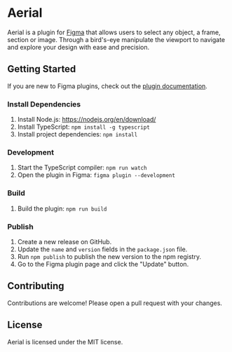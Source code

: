 # Aerial

Aerial is a plugin for [Figma](https://www.figma.com) that allows users to select any object, a frame, section or image. Through a bird's-eye manipulate the viewport to navigate and explore your design with ease and precision.

## Getting Started

If you are new to Figma plugins, check out the [plugin documentation](https://www.figma.com/plugin-docs/).

### Install Dependencies

1. Install Node.js: https://nodejs.org/en/download/
2. Install TypeScript: `npm install -g typescript`
3. Install project dependencies: `npm install`

### Development

1. Start the TypeScript compiler: `npm run watch`
2. Open the plugin in Figma: `figma plugin --development`

### Build

1. Build the plugin: `npm run build`

### Publish

1. Create a new release on GitHub.
2. Update the `name` and `version` fields in the `package.json` file.
3. Run `npm publish` to publish the new version to the npm registry.
4. Go to the Figma plugin page and click the "Update" button.

## Contributing

Contributions are welcome! Please open a pull request with your changes.

## License

Aerial is licensed under the MIT license.
